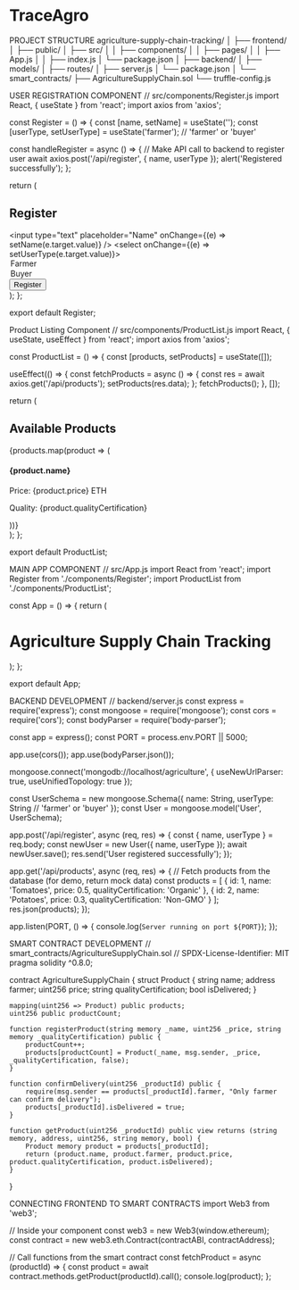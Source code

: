 # TraceAgro

PROJECT STRUCTURE
agriculture-supply-chain-tracking/
│
├── frontend/
│   ├── public/
│   ├── src/
│   │   ├── components/
│   │   ├── pages/
│   │   ├── App.js
│   │   ├── index.js
│   └── package.json
│
├── backend/
│   ├── models/
│   ├── routes/
│   ├── server.js
│   └── package.json
│
└── smart_contracts/
    ├── AgricultureSupplyChain.sol
    └── truffle-config.js


USER REGISTRATION COMPONENT
// src/components/Register.js
import React, { useState } from 'react';
import axios from 'axios';

const Register = () => {
  const [name, setName] = useState('');
  const [userType, setUserType] = useState('farmer'); // 'farmer' or 'buyer'

  const handleRegister = async () => {
    // Make API call to backend to register user
    await axios.post('/api/register', { name, userType });
    alert('Registered successfully');
  };

  return (
    <div>
      <h2>Register</h2>
      <input type="text" placeholder="Name" onChange={(e) => setName(e.target.value)} />
      <select onChange={(e) => setUserType(e.target.value)}>
        <option value="farmer">Farmer</option>
        <option value="buyer">Buyer</option>
      </select>
      <button onClick={handleRegister}>Register</button>
    </div>
  );
};

export default Register;

Product Listing Component
// src/components/ProductList.js
import React, { useState, useEffect } from 'react';
import axios from 'axios';

const ProductList = () => {
  const [products, setProducts] = useState([]);

  useEffect(() => {
    const fetchProducts = async () => {
      const res = await axios.get('/api/products');
      setProducts(res.data);
    };
    fetchProducts();
  }, []);

  return (
    <div>
      <h2>Available Products</h2>
      {products.map(product => (
        <div key={product.id}>
          <h4>{product.name}</h4>
          <p>Price: {product.price} ETH</p>
          <p>Quality: {product.qualityCertification}</p>
        </div>
      ))}
    </div>
  );
};

export default ProductList;

MAIN APP COMPONENT
// src/App.js
import React from 'react';
import Register from './components/Register';
import ProductList from './components/ProductList';

const App = () => {
  return (
    <div>
      <h1>Agriculture Supply Chain Tracking</h1>
      <Register />
      <ProductList />
    </div>
  );
};

export default App;

BACKEND DEVELOPMENT
// backend/server.js
const express = require('express');
const mongoose = require('mongoose');
const cors = require('cors');
const bodyParser = require('body-parser');

const app = express();
const PORT = process.env.PORT || 5000;

app.use(cors());
app.use(bodyParser.json());

mongoose.connect('mongodb://localhost/agriculture', { useNewUrlParser: true, useUnifiedTopology: true });

const UserSchema = new mongoose.Schema({
  name: String,
  userType: String // 'farmer' or 'buyer'
});
const User = mongoose.model('User', UserSchema);

app.post('/api/register', async (req, res) => {
  const { name, userType } = req.body;
  const newUser = new User({ name, userType });
  await newUser.save();
  res.send('User registered successfully');
});

app.get('/api/products', async (req, res) => {
  // Fetch products from the database (for demo, return mock data)
  const products = [
    { id: 1, name: 'Tomatoes', price: 0.5, qualityCertification: 'Organic' },
    { id: 2, name: 'Potatoes', price: 0.3, qualityCertification: 'Non-GMO' }
  ];
  res.json(products);
});

app.listen(PORT, () => {
  console.log(`Server running on port ${PORT}`);
});


SMART CONTRACT DEVELOPMENT
// smart_contracts/AgricultureSupplyChain.sol
// SPDX-License-Identifier: MIT
pragma solidity ^0.8.0;

contract AgricultureSupplyChain {
    struct Product {
        string name;
        address farmer;
        uint256 price;
        string qualityCertification;
        bool isDelivered;
    }

    mapping(uint256 => Product) public products;
    uint256 public productCount;

    function registerProduct(string memory _name, uint256 _price, string memory _qualityCertification) public {
        productCount++;
        products[productCount] = Product(_name, msg.sender, _price, _qualityCertification, false);
    }

    function confirmDelivery(uint256 _productId) public {
        require(msg.sender == products[_productId].farmer, "Only farmer can confirm delivery");
        products[_productId].isDelivered = true;
    }

    function getProduct(uint256 _productId) public view returns (string memory, address, uint256, string memory, bool) {
        Product memory product = products[_productId];
        return (product.name, product.farmer, product.price, product.qualityCertification, product.isDelivered);
    }
}

CONNECTING FRONTEND TO SMART CONTRACTS
import Web3 from 'web3';

// Inside your component
const web3 = new Web3(window.ethereum);
const contract = new web3.eth.Contract(contractABI, contractAddress);

// Call functions from the smart contract
const fetchProduct = async (productId) => {
    const product = await contract.methods.getProduct(productId).call();
    console.log(product);
};

